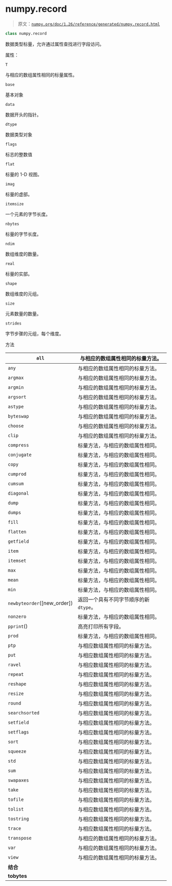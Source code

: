 # numpy.record

> 原文：[`numpy.org/doc/1.26/reference/generated/numpy.record.html`](https://numpy.org/doc/1.26/reference/generated/numpy.record.html)

```py
class numpy.record
```

数据类型标量，允许通过属性查找进行字段访问。

属性：

`T`

与相应的数组属性相同的标量属性。

`base`

基本对象

`data`

数据开头的指针。

`dtype`

数据类型对象

`flags`

标志的整数值

`flat`

标量的 1-D 视图。

`imag`

标量的虚部。

`itemsize`

一个元素的字节长度。

`nbytes`

标量的字节长度。

`ndim`

数组维度的数量。

`real`

标量的实部。

`shape`

数组维度的元组。

`size`

元素数量的数量。

`strides`

字节步骤的元组，每个维度。

方法

| `all` | 与相应的数组属性相同的标量方法。 |
| --- | --- |
| `any` | 与相应的数组属性相同的标量方法。 |
| `argmax` | 与相应的数组属性相同的标量方法。 |
| `argmin` | 与相应的数组属性相同的标量方法。 |
| `argsort` | 与相应的数组属性相同的标量方法。 |
| `astype` | 与相应的数组属性相同的标量方法。 |
| `byteswap` | 与相应的数组属性相同的标量方法。 |
| `choose` | 与相应的数组属性相同的标量方法。 |
| `clip` | 与相应的数组属性相同的标量方法。 |
| `compress` | 标量方法，与相应的数组属性相同。 |
| `conjugate` | 标量方法，与相应的数组属性相同。 |
| `copy` | 标量方法，与相应的数组属性相同。 |
| `cumprod` | 标量方法，与相应的数组属性相同。 |
| `cumsum` | 标量方法，与相应的数组属性相同。 |
| `diagonal` | 标量方法，与相应的数组属性相同。 |
| `dump` | 标量方法，与相应的数组属性相同。 |
| `dumps` | 标量方法，与相应的数组属性相同。 |
| `fill` | 标量方法，与相应的数组属性相同。 |
| `flatten` | 标量方法，与相应的数组属性相同。 |
| `getfield` | 标量方法，与相应的数组属性相同。 |
| `item` | 标量方法，与相应的数组属性相同。 |
| `itemset` | 标量方法，与相应的数组属性相同。 |
| `max` | 标量方法，与相应的数组属性相同。 |
| `mean` | 标量方法，与相应的数组属性相同。 |
| `min` | 标量方法，与相应的数组属性相同。 |
| `newbyteorder`([new_order]) | 返回一个具有不同字节顺序的新`dtype`。 |
| `nonzero` | 标量方法，与相应的数组属性相同。 |
| `pprint`() | 高亮打印所有字段。 |
| `prod` | 标量方法，与相应的数组属性相同。 |
| `ptp` | 与相应数组属性相同的标量方法。 |
| `put` | 与相应数组属性相同的标量方法。 |
| `ravel` | 与相应数组属性相同的标量方法。 |
| `repeat` | 与相应数组属性相同的标量方法。 |
| `reshape` | 与相应数组属性相同的标量方法。 |
| `resize` | 与相应数组属性相同的标量方法。 |
| `round` | 与相应数组属性相同的标量方法。 |
| `searchsorted` | 与相应数组属性相同的标量方法。 |
| `setfield` | 与相应数组属性相同的标量方法。 |
| `setflags` | 与相应数组属性相同的标量方法。 |
| `sort` | 与相应数组属性相同的标量方法。 |
| `squeeze` | 与相应数组属性相同的标量方法。 |
| `std` | 与相应数组属性相同的标量方法。 |
| `sum` | 与相应数组属性相同的标量方法。 |
| `swapaxes` | 与相应数组属性相同的标量方法。 |
| `take` | 与相应数组属性相同的标量方法。 |
| `tofile` | 与相应数组属性相同的标量方法。 |
| `tolist` | 与相应数组属性相同的标量方法。 |
| `tostring` | 与相应数组属性相同的标量方法。 |
| `trace` | 与相应数组属性相同的标量方法。 |
| `transpose` | 与相应的数组属性相同的标量方法。 |
| `var` | 与相应的数组属性相同的标量方法。 |
| `view` | 与相应的数组属性相同的标量方法。 |
| **结合** |  |
| **tobytes** |  |
